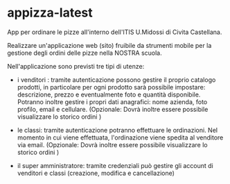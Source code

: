 # appizza-latest
App per ordinare le pizze all'interno dell'ITIS U.Midossi di Civita Castellana.

Realizzare un'applicazione web (sito) fruibile da strumenti mobile per la gestione degli ordini delle pizze nella NOSTRA scuola.

Nell'applicazione sono previsti tre tipi di utenze:

- i venditori : tramite autenticazione possono gestire il proprio catalogo prodotti, in particolare per ogni prodotto sarà possibile impostare: descrizione, prezzo e eventualmente foto e quantità disponibile.
Potranno inoltre gestire i propri dati anagrafici: nome azienda, foto profilo, email e cellulare.
(Opzionale: Dovrà inoltre essere possibile visualizzare lo storico ordini )

- le classi: tramite autenticazione potranno effettuare le ordinazioni. Nel momento in cui viene effettuata, l'ordinazione viene spedita al venditore via email.
(Opzionale: Dovrà inoltre essere possibile visualizzare lo storico ordini )

- il super amministratore: tramite credenziali può gestire gli account di venditori e classi (creazione, modifica e cancellazione)
